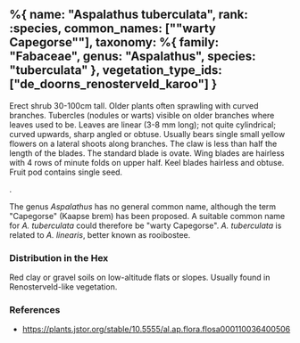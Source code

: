 %{
    name: "Aspalathus tuberculata",
    rank: :species,
    common_names: ["\"warty Capegorse\""],
    taxonomy: %{
        family: "Fabaceae",
        genus: "Aspalathus",
        species: "tuberculata"
    },
    vegetation_type_ids: ["de_doorns_renosterveld_karoo"]
}
---

Erect shrub 30-100cm tall. Older plants often sprawling with curved branches. Tubercles (nodules or warts) visible on older branches where leaves used to be. Leaves are linear (3-8 mm long); not quite cylindrical; curved upwards, sharp angled or obtuse. Usually bears single small yellow flowers on a lateral shoots along branches. The claw is less than half the length of the blades. The standard blade is ovate. Wing blades are hairless with 4 rows of minute folds on upper half. Keel blades hairless and obtuse. Fruit pod contains single seed.

<!-- read more -->.

The genus *Aspalathus* has no general common name, although the term "Capegorse" (Kaapse brem) has been proposed. A suitable common name for *A. tuberculata* could therefore be "warty Capegorse". *A. tuberculata* is related to *A. linearis*, better known as rooibostee.

### Distribution in the Hex

Red clay or gravel soils on low-altitude flats or slopes. Usually found in Renosterveld-like vegetation.

### References

* https://plants.jstor.org/stable/10.5555/al.ap.flora.flosa000110036400506